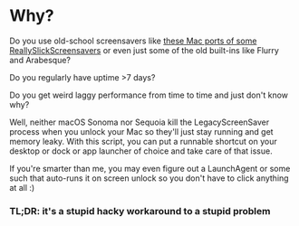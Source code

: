 # Why?
Do you use old-school screensavers like [these Mac ports of some ReallySlickScreensavers](http://s.sudre.free.fr/Software.html) or even just some of the old built-ins like Flurry and Arabesque?

Do you regularly have uptime >7 days?

Do you get weird laggy performance from time to time and just don't know why?

Well, neither macOS Sonoma nor Sequoia kill the LegacyScreenSaver process when you unlock your Mac so they'll just stay running and get memory leaky. With this script, you can put a runnable shortcut on your desktop or dock or app launcher of choice and take care of that issue.

If you're smarter than me, you may even figure out a LaunchAgent or some such that auto-runs it on screen unlock so you don't have to click anything at all :)

### TL;DR: it's a stupid hacky workaround to a stupid problem
